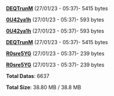 [**DEQTrunM**](/data/DEQTrunM.txt) (27/01/23 - 05:37)- 5415 bytes

[**0U42ya1h**](/data/0U42ya1h.txt) (27/01/23 - 05:37)- 593 bytes

[**0U42ya1h**](/data/0U42ya1h.txt) (27/01/23 - 05:37)- 593 bytes

[**DEQTrunM**](/data/DEQTrunM.txt) (27/01/23 - 05:37)- 5415 bytes

[**R0sre5YG**](/data/R0sre5YG.txt) (27/01/23 - 05:37)- 239 bytes

[**R0sre5YG**](/data/R0sre5YG.txt) (27/01/23 - 05:37)- 239 bytes

**Total Datas**: 6637

**Total Size**: 38.80 MB / 38.8 MB